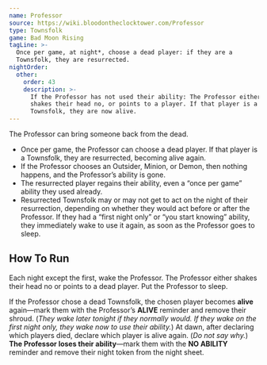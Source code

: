 ```yaml
---
name: Professor
source: https://wiki.bloodontheclocktower.com/Professor
type: Townsfolk
game: Bad Moon Rising
tagLine: >-
  Once per game, at night*, choose a dead player: if they are a
  Townsfolk, they are resurrected.
nightOrder:
  other:
    order: 43
    description: >-
      If the Professor has not used their ability: The Professor either
      shakes their head no, or points to a player. If that player is a
      Townsfolk, they are now alive.
---
```


The Professor can bring someone back from the dead.

- Once per game, the Professor can choose a dead player. If that player
  is a Townsfolk, they are resurrected, becoming alive again.
- If the Professor chooses an Outsider, Minion, or Demon, then nothing
  happens, and the Professor’s ability is gone.
- The resurrected player regains their ability, even a “once per game”
  ability they used already.
- Resurrected Townsfolk may or may not get to act on the night of their
  resurrection, depending on whether they would act before or after the
  Professor. If they had a “first night only” or “you start knowing”
  ability, they immediately wake to use it again, as soon as the
  Professor goes to sleep.

## How To Run

Each night except the first, wake the Professor. The Professor either
shakes their head no or points to a dead player. Put the Professor to
sleep.

If the Professor chose a dead Townsfolk, the chosen player becomes
**alive** again—mark them with the Professor’s **ALIVE** reminder and
remove their shroud. (_They wake later tonight if they normally would.
If they wake on the first night only, they wake now to use their
ability._) At dawn, after declaring which players died, declare which
player is alive again. (_Do not say why._) **The Professor loses their
ability**—mark them with the **NO ABILITY** reminder and remove their
night token from the night sheet.
